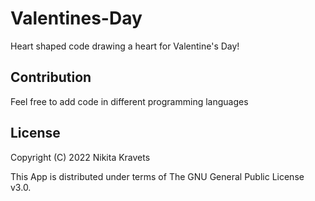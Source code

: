 # Valentines-Day

Heart shaped code drawing a heart for Valentine's Day!

## Contribution

Feel free to add code in different programming languages

## License

Copyright (C) 2022 Nikita Kravets

This App is distributed under terms of The GNU General Public License v3.0.

